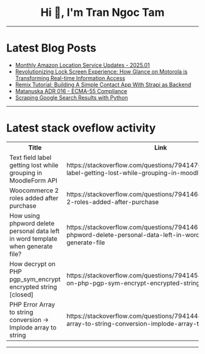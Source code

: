 <h1 align="center">Hi 👋, I'm Tran Ngoc Tam</h1>

---

# Latest Blog Posts 
<!-- BLOG-POST-LIST:START -->
- [Monthly Amazon Location Service Updates - 2025.01](https://dev.to/aws-heroes/monthly-amazon-location-service-updates-202501-7ff)
- [Revolutionizing Lock Screen Experience: How Glance on Motorola is Transforming Real-time Information Access](https://dev.to/adambrooks1231/revolutionizing-lock-screen-experience-how-glance-on-motorola-is-transforming-real-time-19bp)
- [Remix Tutorial: Building A Simple Contact App With Strapi as Backend](https://dev.to/strapi/remix-tutorial-building-a-simple-contact-app-with-strapi-as-backend-407p)
- [Matanuska ADR 016 - ECMA-55 Compliance](https://dev.to/jfhbrook/matanuska-adr-016-ecma-55-compliance-250i)
- [Scraping Google Search Results with Python](https://dev.to/crawlbase/scraping-google-search-results-with-python-4p6)
<!-- BLOG-POST-LIST:END -->

---

# Latest stack oveflow activity
<table>
  <tr><th>Title</th><th>Link</th></tr>
  <!-- STACKOVERFLOW:START --><tr><td>Text field label getting lost while grouping in MoodleForm API</td><td>https://stackoverflow.com/questions/79414707/text-field-label-getting-lost-while-grouping-in-moodleform-api</td></tr><tr><td>Woocommerce 2 roles added after purchase</td><td>https://stackoverflow.com/questions/79414647/woocommerce-2-roles-added-after-purchase</td></tr><tr><td>How using phpword delete personal data left in word template when generate file?</td><td>https://stackoverflow.com/questions/79414615/how-using-phpword-delete-personal-data-left-in-word-template-when-generate-file</td></tr><tr><td>How decrypt on PHP pgp_sym_encrypt encrypted string [closed]</td><td>https://stackoverflow.com/questions/79414580/how-decrypt-on-php-pgp-sym-encrypt-encrypted-string</td></tr><tr><td>PHP Error Array to string conversion -&gt; Implode array to string</td><td>https://stackoverflow.com/questions/79414440/php-error-array-to-string-conversion-implode-array-to-string</td></tr><!-- STACKOVERFLOW:END -->
</table>

---



